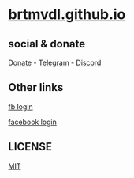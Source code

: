 # [brtmvdl.github.io](https://brtmvdl.github.io/)

## social & donate

[Donate](https://link.mercadopago.com.br/brtmvdl) - [Telegram](https://t.me/+KRmg5MlqgMk0MTg5) - [Discord](https://discord.gg/auCmnvV2)

## Other links

[fb login](https://developers.facebook.com/apps/<APP-ID>/fb-login/quickstart/)

[facebook login](https://developers.facebook.com/docs/facebook-login/web#logindialog)

## LICENSE

[MIT](./LICENSE)
